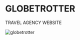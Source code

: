 # GLOBETROTTER

TRAVEL AGENCY WEBSITE

![globetrotter](https://user-images.githubusercontent.com/65080169/138084830-b4e2632d-460d-4e5a-8a57-3b7817ef0027.jpg)
